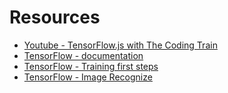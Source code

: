 # Resources
- [Youtube - TensorFlow.js with The Coding Train](https://www.youtube.com/watch?v=Qt3ZABW5lD0&list=PLRqwX-V7Uu6YIeVA3dNxbR9PYj4wV31oQ)
- [TensorFlow - documentation](https://js.tensorflow.org/#getting-started)
- [TensorFlow - Training first steps](https://js.tensorflow.org/tutorials/fit-curve.html)
- [TensorFlow - Image Recognize](https://js.tensorflow.org/tutorials/mnist.html)